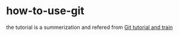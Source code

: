# how-to-use-git
the tutorial is a summerization and refered from [Git tutorial and train](https://www.atlassian.com/git/tutorials)
